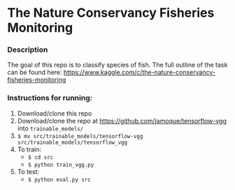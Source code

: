 # The Nature Conservancy Fisheries Monitoring

### Description
The goal of this repo is to classify species of fish. The full outline of the task can be found here:
https://www.kaggle.com/c/the-nature-conservancy-fisheries-monitoring

### Instructions for running:

1. Download/clone this repo
2. Download/clone the repo at https://github.com/jamoque/tensorflow-vgg into `trainable_models/`
3. `$ mv src/trainable_models/tensorflow-vgg src/trainable_models/tensorflow_vgg`
4. To train:
	* `$ cd src`
	* `$ python train_vgg.py`
5. To test:
    * `$ python eval.py src`